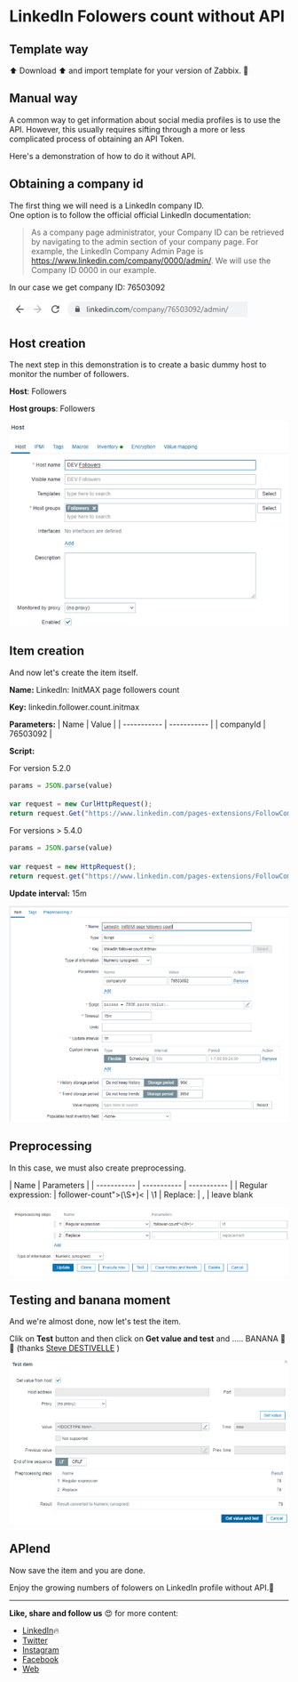 # LinkedIn Folowers count without API

## Template way

⬆️ Download ⬆️ and import template for your version of Zabbix. 🙂

## Manual way

A common way to get information about social media profiles is to use the API. However, this usually requires sifting through a more or less complicated process of obtaining an API Token.

Here's a demonstration of how to do it without API.

## Obtaining a company id

The first thing we will need is a LinkedIn company ID.  
One option is to follow the official official LinkedIn documentation:

> As a company page administrator, your Company ID can be retrieved by navigating to the admin section of your company page. For example, the LinkedIn Company Admin Page is 
> https://www.linkedin.com/company/0000/admin/. We will use the Company ID 0000 in our example.

In our case we get company ID: 76503092

![Image of companyId](images/companyid.png "Company ID")

## Host creation

The next step in this demonstration is to create a basic dummy host to monitor the number of followers.

**Host**: Followers

**Host groups**: Followers

![Image of host creation](images/host.png "Image of host creation")

## Item creation

And now let's create the item itself.

**Name:** LinkedIn: InitMAX page followers count

**Key:** linkedin.follower.count.initmax

**Parameters:** 
|  Name       | Value       |
| ----------- | ----------- |
| companyId   | 76503092    | 

**Script:** 

For version 5.2.0 
```javascript
params = JSON.parse(value)

var request = new CurlHttpRequest();
return request.Get("https://www.linkedin.com/pages-extensions/FollowCompany?id=" + params.companyId + "&counter=bottom");
```
For versions > 5.4.0
```javascript
params = JSON.parse(value)

var request = new HttpRequest();
return request.get("https://www.linkedin.com/pages-extensions/FollowCompany?id=" + params.companyId + "&counter=bottom");
```
**Update interval:** 15m

![Image of item creation](images/item.png "Image of item creation")

## Preprocessing

In this case, we must also create preprocessing.

|  Name       | Parameters              |
| ----------- | ----------- | ----------- |
| Regular expression: | follower-count">(\S+)< | \1
| Replace: | , | leave blank

![Image of prepsocessing creation](images/preprocessing.png "Image of prepsocessing creation")

## Testing and banana moment

And we're almost done, now let's test the item.

Clik on **Test** button and then click on **Get value and test** and ..... BANANA 🍌 🙂 (thanks [Steve DESTIVELLE](https://www.linkedin.com/in/steve-destivelle-88b6b389/) )

![Image of item testing](images/test.png "Image of item testing")

## APIend

Now save the item and you are done. 

Enjoy the growing numbers of folowers on LinkedIn profile without API.🙂  

  
---  
**Like, share and follow us** 😍 for more content:  
- [LinkedIn](https://www.linkedin.com/company/initmax/)🔥
- [Twitter](https://twitter.com/initmax1)
- [Instagram](https://www.instagram.com/initmax/)
- [Facebook](https://www.facebook.com/initmax)
- [Web](https://www.initmax.cz/)